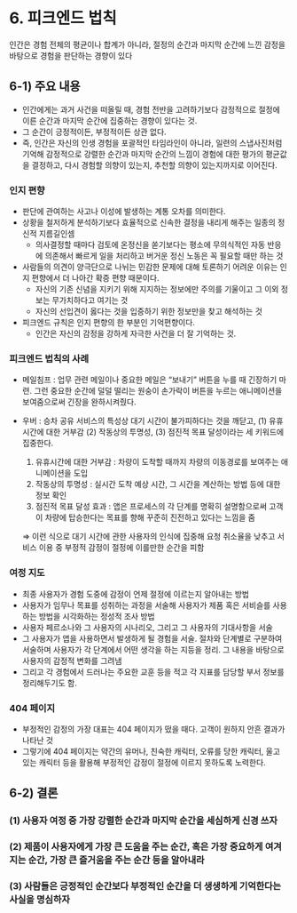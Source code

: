 # 6. 피크엔드 법칙

인간은 경험 전체의 평균이나 합계가 아니라, 절정의 순간과 마지막 순간에 느낀 감정을 바탕으로 경험을 판단하는 경향이 있다

## 6-1) 주요 내용

- 인간에게는 과거 사건을 떠올릴 때, 경험 전반을 고려하기보다 감정적으로 절정에 이른 순간과 마지막 순간에 집중하는 경향이 있다는 것.
- 그 순간이 긍정적이든, 부정적이든 상관 없다.
- 즉, 인간은 자신의 인생 경험을 포괄적인 타임라인이 아니라, 일련의 스냅사진처럼 기억해 감정적으로 강렬한 순간과 마지막 순간의 느낌이 경험에 대한 평가의 평균값을 결정하고, 다시 경험할 의향이 있는지, 추천할 의향이 있는지까지로 이어진다.

### 인지 편향

- 판단에 관여하는 사고나 이성에 발생하는 계통 오차를 의미한다.
- 상황을 철저하게 분석하기보다 효율적으로 신속한 결정을 내리게 해주는 일종의 정신적 지름길인셈
	- 의사결정할 때마다 검토에 온정신을 쏟기보다는 평소에 무의식적인 자동 반응에 의존해서 빠르게 일을 처리하고 버거운 정신 노동은 꼭 필요할 때만 하는 것
- 사람들의 의견이 양극단으로 나뉘는 민감한 문제에 대해 토론하기 어려운 이유는 인지 편향에서 더 나아간 확증 편향 때문이다.
	- 자신의 기존 신념을 지키기 위해 지지하는 정보에만 주의를 기울이고 그 이외 정보는 무가치하다고 여기는 것
	- 자신의 선입견이 옳다는 것을 입증하기 위한 정보만을 찾고 해석하는 것
- 피크엔드 규칙은 인지 편향의 한 부분인 기억편향이다.
	- 인간은 자신의 감정을 강하게 자극한 사건을 더 잘 기억하는 것.

### 피크엔드 법칙의 사례

- 메일침프 : 업무 관련 메일이나 중요한 메일은 “보내기” 버튼을 누를 때 긴장하기 마련. 그런 중요한 순간에 덜덜 떨리는 원숭이 손가락이 버튼을 누르는 애니메이션을 보여줌으로써 긴장을 완하시켜줬다.
- 우버 : 승차 공유 서비스의 특성상 대기 시간이 불가피하다는 것을 깨닫고, (1) 유휴시간에 대한 거부감 (2) 작동상의 투명성, (3) 점진적 목표 달성이라는 세 키워드에 집중한다.
	1. 유휴시간에 대한 거부감 : 차량이 도착할 때까지 차량의 이동경로를 보여주는 애니메이션을 도입
	2. 작동상의 투명성 : 실시간 도착 예상 시간, 그 시간을 계산하는 방법 등에 대한 정보 확인
	3. 점진적 목표 달성 효과 : 앱은 프로세스의 각 단계를 명확히 설명함으로써 고객이 차량에 탑승한다는 목표를 향해 꾸준히 진전하고 있다는 느낌을 줌

	⇒ 이런 식으로 대기 시간에 관한 사용자의 인식에 집중해 요청 취소율을 낮추고 서비스 이용 중 부정적 감정이 절정에 이를만한 순간을 피함


### 여정 지도

- 최종 사용자가 경험 도중에 감정이 언제 절정에 이르는지 알아내는 방법
- 사용자가 임무나 목표를 성취하는 과정을 서술해 사용자가 제품 혹은 서비슬를 사용하는 방법을 시각화하는 정성적 조사 방법
- 사용자 페르소나와 그 사용자의 시나리오, 그리고 그 사용자의 기대사항을 서술
- 그 사용자가 앱을 사용하면서 발생하게 될 경험을 서술. 절차와 단계별로 구분하여 서술하며 사용자가 각 단계에서 어떤 생각을 하는 지등을 정리. 그 내용을 바탕으로 사용자의 감정적 변화를 그려냄
- 그리고 각 경험에서 드러나는 주요한 교훈 등을 적고 각 지표를 담당할 부서 정보를 정리해두기도 함.

### 404 페이지

- 부정적인 감정의 가장 대표는 404 페이지가 떴을 때다. 고객이 원하지 안흔 결과가 나타난 것
- 그렇기에 404 페이지는 약간의 유머나, 친숙한 캐릭터, 오류를 당한 캐릭터, 울고 있는 캐릭터 등을 활용해 부정적인 감정이 절정에 이르지 못하도록 노력한다.

## 6-2) 결론

### (1) 사용자 여정 중 가장 강렬한 순간과 마지막 순간을 세심하게 신경 쓰자

### (2) 제품이 사용자에게 가장 큰 도움을 주는 순간, 혹은 가장 중요하게 여겨지는 순간, 가장 큰 즐거움을 주는 순간 등을 알아내라

### (3) 사람들은 긍정적인 순간보다 부정적인 순간을 더 생생하게 기억한다는 사실을 명심하자
